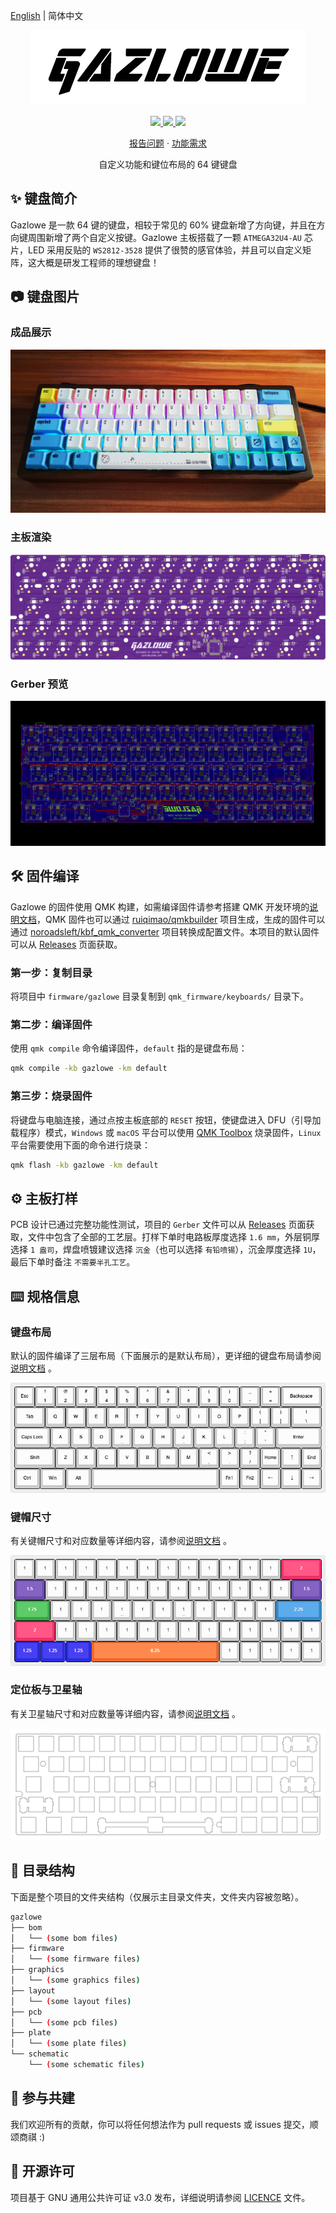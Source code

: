 [English](README.md) | 简体中文

<p align="center">
    <img src=".github/gazlowe-logo.png">
</p>

<p align="center">
    <a href="https://github.com/seatonjiang/gazlowe/issues">
        <img src="https://img.shields.io/github/issues/seatonjiang/gazlowe?style=flat-square&color=blue">
    </a>
    <a href="https://github.com/seatonjiang/gazlowe/pulls">
        <img src="https://img.shields.io/github/issues-pr/seatonjiang/gazlowe?style=flat-square&color=brightgreen">
    </a>
    <a href="https://github.com/seatonjiang/gazlowe/blob/main/LICENSE">
        <img src="https://img.shields.io/github/license/seatonjiang/gazlowe?&style=flat-square">
    </a>
</p>

<p align="center">
    <a href="https://github.com/seatonjiang/gazlowe/issues">报告问题</a>
    ·
    <a href="https://github.com/seatonjiang/gazlowe/issues">功能需求</a>
</p>

<p align="center">自定义功能和键位布局的 64 键键盘</p>

## ✨ 键盘简介

Gazlowe 是一款 64 键的键盘，相较于常见的 60% 键盘新增了方向键，并且在方向键周围新增了两个自定义按键。Gazlowe 主板搭载了一颗 `ATMEGA32U4-AU` 芯片，LED 采用反贴的 `WS2812-3528` 提供了很赞的感官体验，并且可以自定义矩阵，这大概是研发工程师的理想键盘！

## 📷 键盘图片

### 成品展示

<p align="center">
    <img src=".github/gazlowe-main.jpg">
</p>

### 主板渲染

<p align="center">
    <img src="graphics/purple/graphics-gazlowe-purple-bottom.svg">
</p>

### Gerber 预览

<p align="center">
    <img src=".github/gazlowe-gerber.png">
</p>

## 🛠️ 固件编译

Gazlowe 的固件使用 QMK 构建，如需编译固件请参考搭建 QMK 开发环境的[说明文档](https://docs.qmk.fm/#/newbs_getting_started)，QMK 固件也可以通过 [ruiqimao/qmkbuilder](https://github.com/ruiqimao/qmkbuilder) 项目生成，生成的固件可以通过 [noroadsleft/kbf_qmk_converter](https://github.com/noroadsleft/kbf_qmk_converter) 项目转换成配置文件。本项目的默认固件可以从 [Releases](https://github.com/seatonjiang/gazlowe/releases) 页面获取。

### 第一步：复制目录

将项目中 `firmware/gazlowe` 目录复制到 `qmk_firmware/keyboards/` 目录下。

### 第二步：编译固件

使用 `qmk compile` 命令编译固件，`default` 指的是键盘布局：

```bash
qmk compile -kb gazlowe -km default
```

### 第三步：烧录固件

将键盘与电脑连接，通过点按主板底部的 `RESET` 按钮，使键盘进入 DFU（引导加载程序）模式，`Windows` 或 `macOS` 平台可以使用 [QMK Toolbox](https://github.com/qmk/qmk_toolbox/releases) 烧录固件，`Linux` 平台需要使用下面的命令进行烧录：

```bash
qmk flash -kb gazlowe -km default
```

## ⚙️ 主板打样

PCB 设计已通过完整功能性测试，项目的 `Gerber` 文件可以从 [Releases](https://github.com/seatonjiang/gazlowe/releases) 页面获取，文件中包含了全部的工艺层。打样下单时电路板厚度选择 `1.6 mm`，外层铜厚选择 `1 盎司`，焊盘喷镀建议选择 `沉金`（也可以选择 `有铅喷锡`），沉金厚度选择 `1U`，最后下单时备注 `不需要半孔工艺`。

## ⌨️ 规格信息

### 键盘布局

默认的固件编译了三层布局（下面展示的是默认布局），更详细的键盘布局请参阅[说明文档](https://github.com/seatonjiang/gazlowe/blob/main/layout/README.zh-CN.md) 。

<p align="center">
    <img src="layout/level-0/layout-gazlowe-level-0.png">
</p>

### 键帽尺寸

有关键帽尺寸和对应数量等详细内容，请参阅[说明文档](https://github.com/seatonjiang/gazlowe/blob/main/layout/keycap/README.zh-CN.md) 。

<p align="center">
    <img src="layout/keycap/layout-gazlowe-keycap.png">
</p>

### 定位板与卫星轴

有关卫星轴尺寸和对应数量等详细内容，请参阅[说明文档](https://github.com/seatonjiang/gazlowe/blob/main/plate/README.zh-CN.md) 。

<p align="center">
    <img src="plate/plate-gazlowe.png">
</p>

## 📂 目录结构

下面是整个项目的文件夹结构（仅展示主目录文件夹，文件夹内容被忽略）。

```bash
gazlowe
├── bom
│   └── (some bom files)
├── firmware
│   └── (some firmware files)
├── graphics
│   └── (some graphics files)
├── layout
│   └── (some layout files)
├── pcb
│   └── (some pcb files)
├── plate
│   └── (some plate files)
└── schematic
    └── (some schematic files)
```

## 🤝 参与共建

我们欢迎所有的贡献，你可以将任何想法作为 pull requests 或 issues 提交，顺颂商祺 :)

## 📃 开源许可

项目基于 GNU 通用公共许可证 v3.0 发布，详细说明请参阅 [LICENCE](https://github.com/seatonjiang/gazlowe/blob/main/LICENSE) 文件。